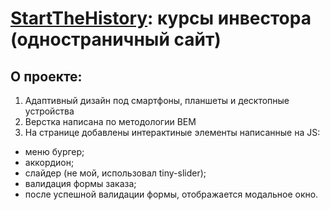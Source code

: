 # [StartTheHistory](https://shchurovaa.github.io/StartTheHistory/): курсы инвестора (одностраничный сайт)

## О проекте:
1) Адаптивный дизайн под смартфоны, планшеты и десктопные устройства
2) Верстка написана по методологии BEM
3) На странице добавлены интерактиные элементы написанные на JS:
- меню бургер;
- аккордион;
- слайдер (не мой, использовал tiny-slider);
- валидация формы заказа;
- после успешной валидации формы, отображается модальное окно.
